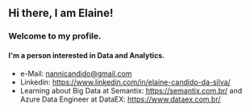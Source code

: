 ## Hi there, I am Elaine!
### Welcome to my profile.
#### I'm a person interested in Data and Analytics.
- e-Mail: nannicandido@gmail.com
- Linkedin: https://www.linkedin.com/in/elaine-candido-da-silva/
- Learning about Big Data at Semantix: https://semantix.com.br/ and Azure Data Engineer at DataEX: https://www.dataex.com.br/
<!---
NanniCandido/NanniCandido is a ✨ special ✨ repository because its `README.md` (this file) appears on your GitHub profile.
You can click the Preview link to take a look at your changes.
--->

